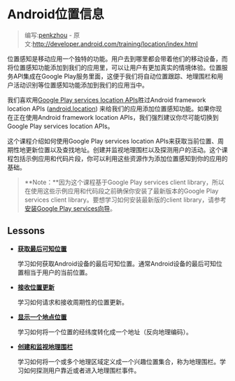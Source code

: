 # Android位置信息

> 编写:[penkzhou](https://github.com/penkzhou) - 原文:<http://developer.android.com/training/location/index.html>

位置感知是移动应用一个独特的功能。用户去到哪里都会带着他们的移动设备，而将位置感知功能添加到我们的应用里，可以让用户有更加真实的情境体验。位置服务API集成在Google Play服务里面，这便于我们将自动位置跟踪、地理围栏和用户活动识别等位置感知功能添加到我们的应用当中。

我们喜欢用[Google Play services location APIs](http://developer.android.com/reference/com/google/android/gms/location/package-summary.html)胜过Android framework location APIs ([android.location](http://developer.android.com/reference/android/location/package-summary.html)) 来给我们的应用添加位置感知功能。如果你现在正在使用Android framework location APIs，我们强烈建议你尽可能切换到Google Play services location APIs。

这个课程介绍如何使用Google Play services location APIs来获取当前位置、周期性地更新位置以及查找地址。创建并监视地理围栏以及探测用户的活动。这个课程包括示例应用和代码片段，你可以利用这些资源作为添加位置感知到你的应用的基础。

> **Note：**因为这个课程基于Google Play services client library，所以在使用这些示例应用和代码段之前确保你安装了最新版本的Google Play services client library。要想学习如何安装最新版的client library，请参考[安装Google Play services向导](http://developer.android.com/google/play-services/setup.html)。

## Lessons

* [**获取最后可知位置**](retrieve-current.html)

    学习如何获取Android设备的最后可知位置。通常Android设备的最后可知位置相当于用户的当前位置。


* [**接收位置更新**](receive-location-updates.html)

    学习如何请求和接收周期性的位置更新。


* [**显示一个地点位置**](display-address.html)

    学习如何将一个位置的经纬度转化成一个地址（反向地理编码）。


* [**创建和监视地理围栏**](geofencing.html)

    学习如何将一个或多个地理区域定义成一个兴趣位置集合，称为地理围栏。学习如何探测用户靠近或者进入地理围栏事件。

